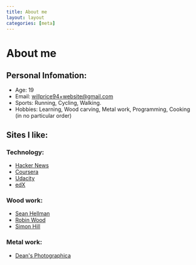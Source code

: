 ```yaml
---
title: About me
layout: layout
categories: [meta]
---
```

# About me 
## Personal Infomation: 
* Age: 19
* Email: willprice94+website@gmail.com
* Sports: Running, Cycling, Walking.
* Hobbies: Learning, Wood carving, Metal work, Programming, Cooking (in no particular order)

## Sites I like:
### Technology: 
- [Hacker News](http://news.ycombinator.com)
- [Coursera](http://www.coursera.org) 
- [Udacity](http://www.udacity.com)
- [edX](http://www.edx.org)

### Wood work:
- [Sean Hellman](http://seanhellman.blogspot.co.uk/)
- [Robin Wood](http://www.robin-wood.co.uk/)
- [Simon Hill](http://simonhillgreenwoodwork.blogspot.co.uk/)

### Metal work:
- [Dean's Photographica](http://www.deansphotographica.com/machining/projects/projects.html)

